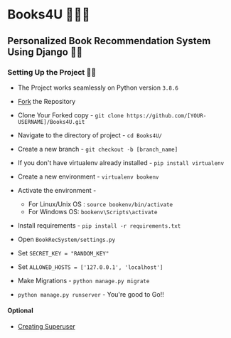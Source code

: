 # Books4U 📖📖📖

## Personalized Book Recommendation System Using Django 🥳🥳

### Setting Up the Project 🌟🌟

- The Project works seamlessly on Python version `3.8.6`

- [Fork](https://docs.github.com/en/github/getting-started-with-github/fork-a-repo#fork-an-example-repository) the Repository

- Clone Your Forked copy -
  `git clone https://github.com/[YOUR-USERNAME]/Books4U.git`

- Navigate to the directory of project -
  `cd Books4U/`

- Create a new branch -
  `git checkout -b [branch_name]`

- If you don't have virtualenv already installed -
  `pip install virtualenv`

- Create a new environment -
  `virtualenv bookenv`

- Activate the environment -
  - For Linux/Unix OS : `source bookenv/bin/activate`
  - For Windows OS: `bookenv\Scripts\activate`

- Install requirements -
  `pip install -r requirements.txt`

- Open `BookRecSystem/settings.py`

- Set `SECRET_KEY = "RANDOM_KEY"`

- Set `ALLOWED_HOSTS = ['127.0.0.1', 'localhost']`

- Make Migrations -
  `python manage.py migrate`

- `python manage.py runserver` - You're good to Go!!

#### Optional

- [Creating Superuser](https://www.geeksforgeeks.org/how-to-create-superuser-in-django/)

